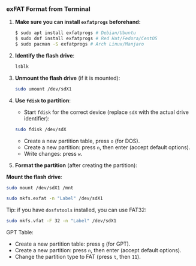 ### exFAT Format from Terminal

1. **Make sure you can install `exfatprogs` beforehand:**

   ```bash
   $ sudo apt install exfatprogs # Debian/Ubuntu
   $ sudo dnf install exfatprogs # Red Hat/Fedora/CentOS
   $ sudo pacman -S exfatprogs # Arch Linux/Manjaro
   ```

2. **Identify the flash drive**:

   ```bash
   lsblk
   ```

3. **Unmount the flash drive** (if it is mounted):

   ```bash
   sudo umount /dev/sdX1
   ```

4. **Use `fdisk` to partition**:

   - Start `fdisk` for the correct device (replace `sdX` with the actual drive identifier):

   ```bash
   sudo fdisk /dev/sdX
   ```

   - Create a new partition table, press `o` (for DOS).
   - Create a new partition: press `n`, then enter (accept default options).
   - Write changes: press `w`.

5. **Format the partition** (after creating the partition):

  **Mount the flash drive**:

   ```bash
   sudo mount /dev/sdX1 /mnt
   ```

   ```bash
   sudo mkfs.exfat -n "Label" /dev/sdX1
   ```
  
   Tip: if you have `dosfstools` installed, you can use FAT32:
  
   ```bash
   sudo mkfs.vfat -F 32 -n "Label" /dev/sdX1
   ```
  
   GPT Table:
   - Create a new partition table: press `g` (for GPT).
   - Create a new partition: press `n`, then enter (accept default options).
   - Change the partition type to FAT (press `t`, then `11`).